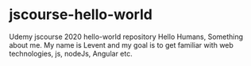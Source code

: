 # jscourse-hello-world
Udemy jscourse 2020 hello-world repository
Hello Humans,
Something about me. My name is Levent and my goal is to get familiar with web technologies, js, nodeJs, Angular etc.

